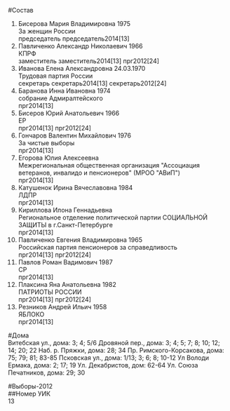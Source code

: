 #Состав  
1. Бисерова Мария Владимировна 1975  
    За женщин России  
    председатель председатель2014[13]  
2. Павличенко Александр Николаевич 1966  
    КПРФ  
    заместитель заместитель2014[13] прг2012[24]  
3. Иванова Елена Александровна 24.03.1970  
    Трудовая партия России  
    секретарь секретарь2014[13] секретарь2012[24]  
4. Баранова Инна Ивановна 1974  
    собрание Адмиралтейского  
    прг2014[13]  
5. Бисеров Юрий Анатольевич 1966  
    ЕР  
    прг2014[13] прг2012[24]  
6. Гончаров Валентин Михайлович 1976  
    За чистые выборы  
    прг2014[13]  
7. Егорова Юлия Алексеевна  
    Межрегиональная общественная организация "Ассоциация ветеранов, инвалидо и пенсионеров" (МРОО "АВиП")  
    прг2014[13]  
8. Катушенок Ирина Вячеславовна 1984  
    ЛДПР  
    прг2014[13]  
9. Кириллова Илона Геннадьевна  
    Региональное отделение политической партии СОЦИАЛЬНОЙ ЗАЩИТЫ в г.Санкт-Петербурге      
    прг2014[13]  
10. Павличенко Евгения Владимировна 1965  
    Российская партия пенсионеров за справедливость  
    прг2014[13] прг2012[24]  
11. Павлов Роман Вадимович 1987  
    СР  
    прг2014[13]  
12. Плаксина Яна Анатольевна 1982  
    ПАТРИОТЫ РОССИИ  
    прг2014[13] прг2012[24]  
13. Резников Андрей Ильич 1958  
    ЯБЛОКО  
    прг2014[13]  
  
#Дома  
Витебская ул., дома: 3; 4; 5/6 Дровяной пер., дома: 3; 4; 5; 7; 8; 10; 12; 14; 20; 22 Наб. р. Пряжки, дома: 28; 34 Пр. Римского-Корсакова, дома: 75; 79; 81; 83-85 Псковская ул., дома: 1/13; 3; 6; 8; 10-12 Ул Володи Ермака, дома: 2; 17; 19 Ул. Декабристов, дом: 62-64 Ул. Союза Печатников, дома: 29; 30  
  
#Выборы-2012  
##Номер УИК  
13  
